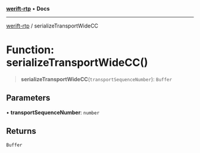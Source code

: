 [**werift-rtp**](../README.md) • **Docs**

***

[werift-rtp](../globals.md) / serializeTransportWideCC

# Function: serializeTransportWideCC()

> **serializeTransportWideCC**(`transportSequenceNumber`): `Buffer`

## Parameters

• **transportSequenceNumber**: `number`

## Returns

`Buffer`
